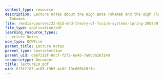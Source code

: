 ```yaml
---
content_type: resource
description: Lecture notes about the High Beta Tokamak and the High Flux Conserving
  Tokamak.
file: /media/courses/22-615-mhd-theory-of-fusion-systems-spring-2007/8f3ff183ac03f9b54e8f19c060bf6f1b_lecture10.pdf
file_type: application/pdf
learning_resource_types:
- Lecture Notes
ocw_type: OCWFile
parent_title: Lecture Notes
parent_type: CourseSection
parent_uid: da67218f-0dcf-f2f2-6a46-7a9cda203148
resourcetype: Document
title: lecture10.pdf
uid: 8f3ff183-ac03-f9b5-4e8f-19c060bf6f1b
---
```

